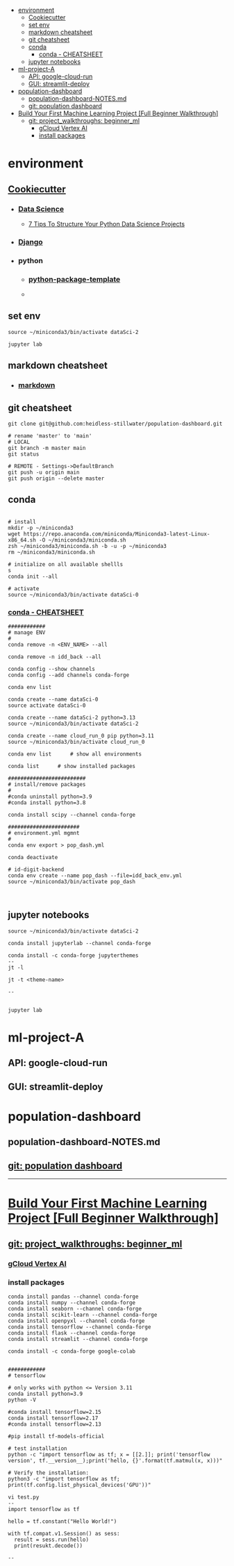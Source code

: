 - [environment](#environment)
	- [Cookiecutter](#cookiecutter)
	- [set env](#set-env)
	- [markdown cheatsheet](#markdown-cheatsheet)
	- [git cheatsheet](#git-cheatsheet)
	- [conda](#conda)
		- [conda - CHEATSHEET](#conda---cheatsheet)
	- [jupyter notebooks](#jupyter-notebooks)
- [ml-project-A](#ml-project-a)
	- [API: google-cloud-run](#api-google-cloud-run)
	- [GUI: streamlit-deploy](#gui-streamlit-deploy)
- [population-dashboard](#population-dashboard)
	- [population-dashboard-NOTES.md](#population-dashboard-notesmd)
	- [git: population dashboard](#git-population-dashboard)
- [Build Your First Machine Learning Project \[Full Beginner Walkthrough\]](#build-your-first-machine-learning-project-full-beginner-walkthrough)
	- [git: project\_walkthroughs: beginner\_ml](#git-project_walkthroughs-beginner_ml)
		- [gCloud Vertex AI](#gcloud-vertex-ai)
		- [install packages](#install-packages)


# environment
## [Cookiecutter](https://www.cookiecutter.io/)
- ### [Data Science](https://github.com/drivendataorg/cookiecutter-data-science)
  - [7 Tips To Structure Your Python Data Science Projects](https://www.youtube.com/watch?v=xVuqDBCQAYc)
- ### [Django](https://github.com/cookiecutter/cookiecutter-django)
- ### python
  - ### [python-package-template](https://github.com/TezRomacH/python-package-template)
  - 
## set env
```
source ~/miniconda3/bin/activate dataSci-2

jupyter lab

```
## markdown cheatsheet
- ### [markdown](https://github.com/adam-p/markdown-here/wiki/markdown-cheatsheet)


## git cheatsheet
```
git clone git@github.com:heidless-stillwater/population-dashboard.git

# rename 'master' to 'main'
# LOCAL
git branch -m master main
git status

# REMOTE - Settings->DefaultBranch
git push -u origin main
git push origin --delete master

```

## conda
```

# install
mkdir -p ~/miniconda3
wget https://repo.anaconda.com/miniconda/Miniconda3-latest-Linux-x86_64.sh -O ~/miniconda3/miniconda.sh
zsh ~/miniconda3/miniconda.sh -b -u -p ~/miniconda3
rm ~/miniconda3/miniconda.sh

# initialize on all available shellls
s
conda init --all

# activate
source ~/miniconda3/bin/activate dataSci-0

```

### [conda - CHEATSHEET](https://docs.conda.io/projects/conda/en/4.6.0/_downloads/52a95608c49671267e40c689e0bc00ca/conda-cheatsheet.pdf)
```
############
# manage ENV
#
conda remove -n <ENV_NAME> --all

conda remove -n idd_back --all

conda config --show channels
conda config --add channels conda-forge

conda env list

conda create --name dataSci-0 
source activate dataSci-0

conda create --name dataSci-2 python=3.13
source ~/miniconda3/bin/activate dataSci-2

conda create --name cloud_run_0 pip python=3.11
source ~/miniconda3/bin/activate cloud_run_0

conda env list		# show all environments

conda list		# show installed packages

#########################
# install/remove packages
#
#conda uninstall python=3.9
#conda install python=3.8

conda install scipy --channel conda-forge

#######################
# environment.yml mgmnt
#
conda env export > pop_dash.yml

conda deactivate

# id-digit-backend
conda env create --name pop_dash --file=idd_back_env.yml
source ~/miniconda3/bin/activate pop_dash



```

## jupyter notebooks
```
source ~/miniconda3/bin/activate dataSci-2

conda install jupyterlab --channel conda-forge

conda install -c conda-forge jupyterthemes
--
jt -l

jt -t <theme-name>

--


jupyter lab

```

# ml-project-A
## API: google-cloud-run
## GUI: streamlit-deploy

# population-dashboard
## population-dashboard-NOTES.md
## [git: population dashboard](git@github.com:heidless-stillwater/population-dashboard.git)

---
# [Build Your First Machine Learning Project [Full Beginner Walkthrough]](https://www.youtube.com/watch?v=Hr06nSA-qww&list=PLwHsEiLdJVW0WX5SLoPTq2HSwKCKeo0KW&index=2&t=10s)

## [git: project_walkthroughs: beginner_ml](https://github.com/dataquestio/project-walkthroughs/tree/master/beginner_ml)


### [gCloud Vertex AI](https://cloud.google.com/vertex-ai/docs/tutorials/jupyter-notebooks)


### install packages
```
conda install pandas --channel conda-forge
conda install numpy --channel conda-forge
conda install seaborn --channel conda-forge
conda install scikit-learn --channel conda-forge
conda install openpyxl --channel conda-forge
conda install tensorflow --channel conda-forge
conda install flask --channel conda-forge
conda install streamlit --channel conda-forge

conda install -c conda-forge google-colab


############
# tensorflow

# only works with python <= Version 3.11
conda install python=3.9
python -V

#conda install tensorflow=2.15
conda install tensorflow=2.17
#conda install tensorflow=2.13

#pip install tf-models-official

# test installation
python -c "import tensorflow as tf; x = [[2.]]; print('tensorflow version', tf.__version__);print('hello, {}'.format(tf.matmul(x, x)))"

# Verify the installation:
python3 -c "import tensorflow as tf; print(tf.config.list_physical_devices('GPU'))"

vi test.py
--
import tensorflow as tf

hello = tf.constant("Hello World!")

with tf.compat.v1.Session() as sess:
  result = sess.run(hello)
  print(resukt.decode())

--

```
